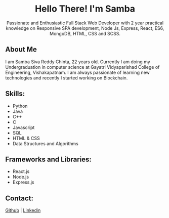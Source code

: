 <h1 align = "center">Hello There! I'm Samba</h1>
<center>Passionate and Enthusiastic Full Stack Web Developer with 2 year practical knowledge on Responsive SPA development, Node Js, Express, React, ES6, MongoDB, HTML, CSS and SCSS.</center>

<h2>About Me</h2>
I am Samba Siva Reddy Chinta, 22 years old. Currently I am doing my Undergraduation in computer science at Gayatri Vidyaparishad College of Engineering, Vishakapatnam. I am always passionate of learning new technologies and recently I started working on Blockchain.

<h2>Skills: </h2>
<ul>
  <li>Python</li>
  <li>Java</li>
  <li>C++</li>
  <li>C</li>
  <li>Javascript</li>
  <li>SQL</li>
  <li>HTML & CSS</li>
  <li>Data Structures and Algorithms</li>
</ul>
<h2>Frameworks and Libraries: </h2>
<ul>
<li>React.js</li>
<li>Node.js</li>
<li>Express.js</li>
</ul>

<h2>Contact: </h2>

[Github](https://github.com/samba-chinta) | [Linkedin](https://in.linkedin.com/in/v-n-g-samba-siva-reddy-chinta-78a9651b2) 
